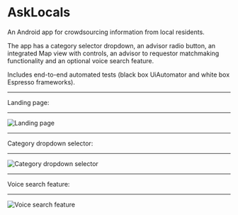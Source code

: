 # AskLocals
An Android app for crowdsourcing information from local residents.

The app has a category selector dropdown, an advisor radio button, an integrated Map view with controls, an advisor to requestor matchmaking functionality and an optional voice search feature. 

Includes end-to-end automated tests (black box UiAutomator and white box Espresso frameworks).






**************
Landing page:
**************

![Landing page](https://user-images.githubusercontent.com/30951131/69914135-bc97c600-1494-11ea-8e4a-aa533709967f.png)

**************
Category dropdown selector:
**************

![Category dropdown selector](https://user-images.githubusercontent.com/30951131/69914137-bf92b680-1494-11ea-9aeb-16e4f855e44b.png)

**************
Voice search feature:
**************

![Voice search feature](https://user-images.githubusercontent.com/30951131/69914213-83ac2100-1495-11ea-8c11-543026ab3717.png)
